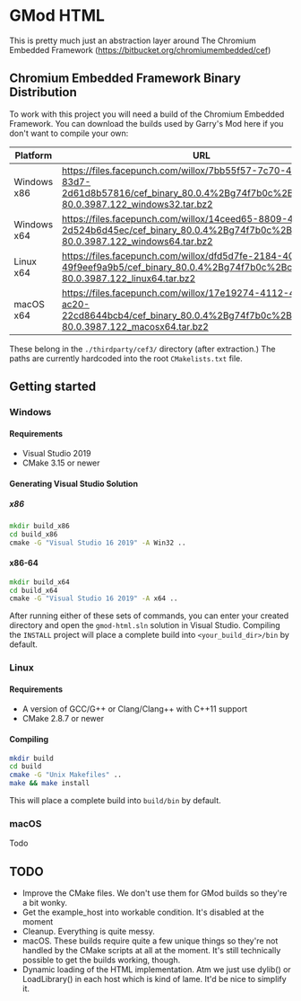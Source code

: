# GMod HTML
This is pretty much just an abstraction layer around The Chromium Embedded Framework (https://bitbucket.org/chromiumembedded/cef)

## Chromium Embedded Framework Binary Distribution
To work with this project you will need a build of the Chromium Embedded Framework. You can download the builds used by Garry's Mod here if you don't want to compile your own:

| Platform | URL |
| -------- | --- |
| Windows x86 | https://files.facepunch.com/willox/7bb55f57-7c70-4140-83d7-2d61d8b57816/cef_binary_80.0.4%2Bg74f7b0c%2Bchromium-80.0.3987.122_windows32.tar.bz2 |
| Windows x64 | https://files.facepunch.com/willox/14ceed65-8809-4fba-97a7-2d524b6d45ec/cef_binary_80.0.4%2Bg74f7b0c%2Bchromium-80.0.3987.122_windows64.tar.bz2 |
| Linux x64 | https://files.facepunch.com/willox/dfd5d7fe-2184-40a9-90b0-49f9eef9a9b5/cef_binary_80.0.4%2Bg74f7b0c%2Bchromium-80.0.3987.122_linux64.tar.bz2 |
| macOS x64 | https://files.facepunch.com/willox/17e19274-4112-4734-ac20-22cd8644bcb4/cef_binary_80.0.4%2Bg74f7b0c%2Bchromium-80.0.3987.122_macosx64.tar.bz2 |

These belong in the `./thirdparty/cef3/` directory (after extraction.) The paths are currently hardcoded into the root `CMakelists.txt` file.

## Getting started
### Windows
#### Requirements
- Visual Studio 2019
- CMake 3.15 or newer
#### Generating Visual Studio Solution
##### x86
```bat
mkdir build_x86
cd build_x86
cmake -G "Visual Studio 16 2019" -A Win32 ..
```
#### x86-64
```bat
mkdir build_x64
cd build_x64
cmake -G "Visual Studio 16 2019" -A x64 ..
```

After running either of these sets of commands, you can enter your created directory and open the `gmod-html.sln` solution in Visual Studio. Compiling the `INSTALL` project will place a complete build into `<your_build_dir>/bin` by default.

### Linux
#### Requirements
- A version of GCC/G++ or Clang/Clang++ with C++11 support
- CMake 2.8.7 or newer

#### Compiling
```sh
mkdir build
cd build
cmake -G "Unix Makefiles" ..
make && make install
```

This will place a complete build into `build/bin` by default.

### macOS
Todo

## TODO
- Improve the CMake files. We don't use them for GMod builds so they're a bit wonky.
- Get the example_host into workable condition. It's disabled at the moment
- Cleanup. Everything is quite messy.
- macOS. These builds require quite a few unique things so they're not handled by the CMake scripts at all at the moment. It's still technically possible to get the builds working, though.
- Dynamic loading of the HTML implementation. Atm we just use dylib() or LoadLibrary() in each host which is kind of lame. It'd be nice to simplify it.
